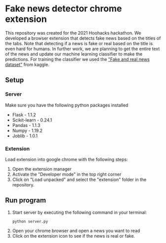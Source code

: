 # Fake news detector chrome extension

This repository was created for the 2021 Hoohacks hackathon. We developed a browser extension that detects fake news based on the titles of the tabs. Note that detecting if a news is fake or real based on the title is even hard for humans. In further work, we are planning to get the entire text of the news and update our machine learning classifier to make the predictions. For training the classifier we used the ["Fake and real news dataset"](https://www.kaggle.com/clmentbisaillon/fake-and-real-news-dataset) from kaggle.


## Setup

### Server
Make sure you have the following python packages installed

- Flask - 1.1.2
- Scikit-learn - 0.24.1
- Pandas - 1.1.3
- Numpy - 1.19.2
- Joblib - 1.0.1


### Extension
Load extension into google chrome with the following steps:

1. Open the extension manager
2. Activate the "Developer mode" in the top right corner
3. Click on "Load unpacked" and select the "extension" folder in the repository.

## Run program

1. Start server by executing the following command in your terminal:
    ```
    python server.py
    ```
2. Open your chrome browser and open a news you want to read
3. Click on the extension icon to see if the news is real or fake.
